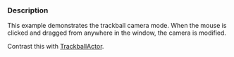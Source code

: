 ### Description
This example demonstrates the trackball camera mode. When the mouse is clicked and dragged from anywhere in the window, the camera is modified.

Contrast this with [TrackballActor](Cxx/Interaction/TrackballActor).
